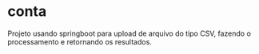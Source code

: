 # conta

Projeto usando springboot para upload de arquivo do tipo CSV, fazendo o processamento e retornando os resultados.

